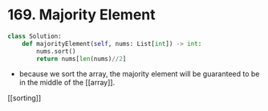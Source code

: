 # 169. Majority Element

```python
class Solution:
    def majorityElement(self, nums: List[int]) -> int:
        nums.sort()
        return nums[len(nums)//2]
```

- because we sort the array, the majority element will be guaranteed to be in the middle of the [[array]].

[[sorting]]
